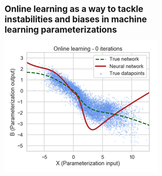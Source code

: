# Online learning as a way to tackle instabilities and biases in machine learning parameterizations

![animation](assets/animation.gif)
